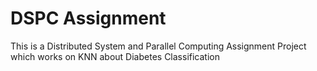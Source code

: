 # DSPC Assignment
This is a Distributed System and Parallel Computing Assignment Project which works on KNN about Diabetes Classification
